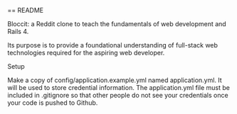 == README

Bloccit: a Reddit clone to teach the fundamentals of web development and Rails 4.

Its purpose is to provide a foundational understanding of full-stack web technologies required for the aspiring web developer.

Setup

Make a copy of config/application.example.yml named application.yml. It will be used to store credential information. The application.yml file must be included in .gitignore so that other people do not see your credentials once your code is pushed to Github.